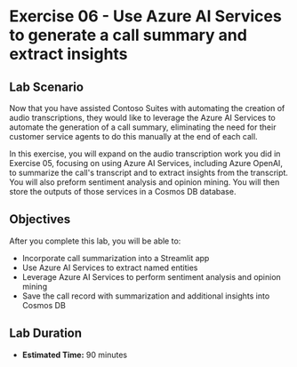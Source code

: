 # Exercise 06 - Use Azure AI Services to generate a call summary and extract insights

## Lab Scenario

Now that you have assisted Contoso Suites with automating the creation of audio transcriptions, they would like to leverage the Azure AI Services to automate the generation of a call summary, eliminating the need for their customer service agents to do this manually at the end of each call.

In this exercise, you will expand on the audio transcription work you did in Exercise 05, focusing on using Azure AI Services, including Azure OpenAI, to summarize the call's transcript and to extract insights from the transcript. You will also preform sentiment analysis and opinion mining. You will then store the outputs of those services in a Cosmos DB database.

## Objectives

After you complete this lab, you will be able to:

* Incorporate call summarization into a Streamlit app
* Use Azure AI Services to extract named entities
* Leverage Azure AI Services to perform sentiment analysis and opinion mining
* Save the call record with summarization and additional insights into Cosmos DB

## Lab Duration

* **Estimated Time:** 90 minutes

